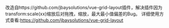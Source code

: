 改造自https://github.com/jbaysolutions/vue-grid-layout插件，解决插件因为transform:scale(xx)缩放后对拖拽，缩放，最大最小值偏差的Bug。
详细使用方式查看:https://github.com/jbaysolutions/vue-grid-layout